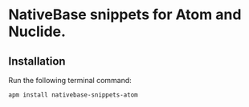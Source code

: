 # NativeBase snippets for Atom and Nuclide.

Installation
------------

Run the following terminal command:
```
apm install nativebase-snippets-atom
```
